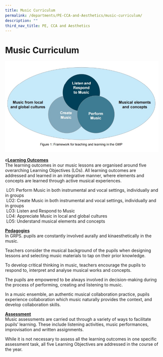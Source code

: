 ```yaml
---
title: Music Curriculum
permalink: /departments/PE-CCA-and-Aesthetics/music-curriculum/
description: ""
third_nav_title: PE, CCA and Aesthetics
---
```

# Music Curriculum

![](/images/Departments/PE,%20CCA%20and%20Aesthetics/Pg3%20Music%20Curriculum.png)

e<u><b>Learning Outcomes</b></u>   
The learning outcomes in our music lessons are organised around five overarching Learning Objectives (LOs). All learning outcomes are addressed and learned in an integrative manner, where elements and concepts are learned through active musical experiences.  
  
 LO1: Perform Music in both instrumental and vocal settings, individually and in groups  
 LO2: Create Music in both instrumental and vocal settings, individually and in groups  
 LO3: Listen and Respond to Music  
 LO4: Appreciate Music in local and global cultures  
 LO5: Understand musical elements and concepts  
  
<u><b>Pedagogies</b></u>   
In GRPS. pupils are constantly involved aurally and kinaesthetically in the music.  
  
Teachers consider the musical background of the pupils when designing lessons and selecting music materials to tap on their prior knowledge.  
  
To develop critical thinking in music, teachers encourage the pupils to respond to, interpret and analyse musical works and concepts.  
  
The pupils are empowered to be always involved in decision-making during the process of performing, creating and listening to music.  
  
In a music ensemble, an authentic musical collaboration practice, pupils experience collaboration which music naturally provides the context, and develop collaboration skills.  
  
<u><b>Assessment</b></u>  
Music assessments are carried out through a variety of ways to facilitate pupils’ learning. These include listening activities, music performances, improvisation and written assignments.  
  
While it is not necessary to assess all the learning outcomes in one specific assessment task, all five Learning Objectives are addressed in the course of the year.